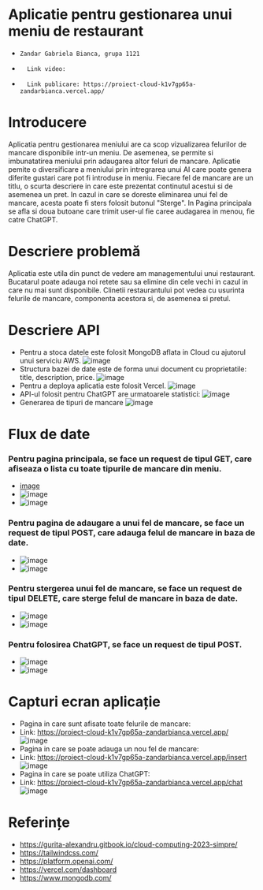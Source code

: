 
#   Aplicatie pentru gestionarea unui meniu de restaurant
 - 
       Zandar Gabriela Bianca, grupa 1121
                
-      
        Link video:
-
        Link publicare: https://proiect-cloud-k1v7gp65a-zandarbianca.vercel.app/
        
# Introducere 
Aplicatia pentru gestionarea meniului are ca scop vizualizarea felurilor de mancare disponibile intr-un meniu. De asemenea, se permite si imbunatatirea meniului prin adaugarea altor feluri de mancare. Aplicatie pemite o diversificare a meniului prin intregrarea unui AI care poate genera diferite gustari care pot fi introduse in meniu. Fiecare fel de mancare are un titlu, o scurta descriere in care este prezentat continutul acestui si de asemenea un pret. In cazul in care se doreste eliminarea unui fel de mancare, acesta poate fi sters folosit butonul "Sterge". In Pagina principala se afla si doua butoane care trimit user-ul fie caree audagarea in menou, fie catre ChatGPT. 
# Descriere problemă 
Aplicatia este utila din punct de vedere am managementului unui restaurant. Bucatarul poate adauga noi retete sau sa elimine din cele vechi in cazul in care nu mai sunt disponibile. Clinetii restaurantului pot vedea cu usurinta felurile de mancare, componenta acestora si, de asemenea si pretul. 
# Descriere API 
- Pentru a stoca datele este folosit MongoDB aflata in Cloud cu ajutorul unui serviciu AWS.
![image](https://github.com/zandarbianca/proiectCloud/assets/81233161/62d81c12-410e-4650-97ec-25735f21cb1e)
- Structura bazei de date este de forma unui document cu proprietatile: title, description, price.
![image](https://github.com/zandarbianca/proiectCloud/assets/81233161/8a1fef8d-8259-4f49-91d9-e35cf1a633a9)
- Pentru a deploya aplicatia este folosit Vercel. 
![image](https://github.com/zandarbianca/proiectCloud/assets/81233161/a775e030-77c7-4be5-b60f-817d4c39c9d7)
- API-ul folosit pentru ChatGPT are urmatoarele statistici:
![image](https://github.com/zandarbianca/proiectCloud/assets/81233161/51705edc-ec2e-40be-b47a-a01cce8f0757)
- Generarea de tipuri de mancare
![image](https://github.com/zandarbianca/proiectCloud/assets/81233161/94c97133-ef64-4d9d-be65-c8b16f5dcca9)

# Flux de date 
### Pentru pagina principala, se face un request de tipul GET, care afiseaza o lista cu toate tipurile de mancare din meniu. 
- [image](https://github.com/zandarbianca/proiectCloud/assets/81233161/9e72b51f-fcf3-46b3-a596-01ea3302e3e7)
- ![image](https://github.com/zandarbianca/proiectCloud/assets/81233161/54944532-0462-452e-94d5-6202e2998db4)
- ![image](https://github.com/zandarbianca/proiectCloud/assets/81233161/f3f4c967-974b-46eb-a353-f2b481778cea)

### Pentru pagina de adaugare a unui fel de mancare, se face un request de tipul POST, care adauga felul de mancare in baza de date.
- ![image](https://github.com/zandarbianca/proiectCloud/assets/81233161/21cee00c-4fcc-4879-ba8c-47b886d875f2)
- ![image](https://github.com/zandarbianca/proiectCloud/assets/81233161/1b248d14-aea5-4344-96ae-62499d44362a)

### Pentru stergerea unui fel de mancare, se face un request de tipul DELETE, care sterge felul de mancare in baza de date.
- ![image](https://github.com/zandarbianca/proiectCloud/assets/81233161/1b2e2108-65f3-4ceb-9388-4806107ccd80)
- ![image](https://github.com/zandarbianca/proiectCloud/assets/81233161/94e2730c-2261-403e-a513-46deb56c2532)

### Pentru folosirea ChatGPT, se face un request de tipul POST.
- ![image](https://github.com/zandarbianca/proiectCloud/assets/81233161/99765154-6ce9-48d3-b46e-e30ebfb0c378)
- ![image](https://github.com/zandarbianca/proiectCloud/assets/81233161/e69e1a38-aee5-448b-891a-2584b5740dde)

# Capturi ecran aplicație 
- Pagina in care sunt afisate toate felurile de mancare:
- Link: https://proiect-cloud-k1v7gp65a-zandarbianca.vercel.app/
![image](https://github.com/zandarbianca/proiectCloud/assets/81233161/0028e6fa-8966-4d85-b47a-b66245bdcebe)
- Pagina in care se poate adauga un nou fel de mancare:
- Link: https://proiect-cloud-k1v7gp65a-zandarbianca.vercel.app/insert
![image](https://github.com/zandarbianca/proiectCloud/assets/81233161/c1442be4-7d85-4155-a14a-f64f7045426f)
- Pagina in care se poate utiliza ChatGPT:
- Link: https://proiect-cloud-k1v7gp65a-zandarbianca.vercel.app/chat
![image](https://github.com/zandarbianca/proiectCloud/assets/81233161/6871b299-1192-418e-bf91-f4acf65ad3ac)

# Referințe 
- https://gurita-alexandru.gitbook.io/cloud-computing-2023-simpre/
- https://tailwindcss.com/
- https://platform.openai.com/
- https://vercel.com/dashboard
- https://www.mongodb.com/
